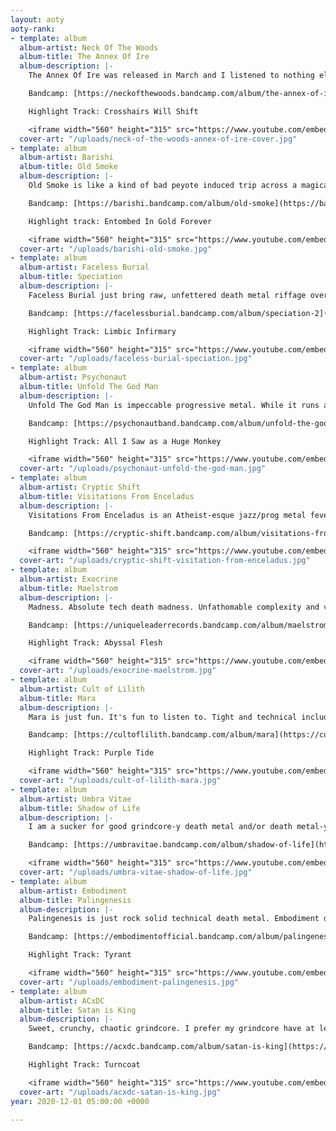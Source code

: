 ```yaml
---
layout: aoty
aoty-rank:
- template: album
  album-artist: Neck Of The Woods
  album-title: The Annex Of Ire
  album-description: |-
    The Annex Of Ire was released in March and I listened to nothing else for an entire month. The album is rife with creative riffs, soaring growls, memorable guitar solos, b sections, and breakdowns. I'd argue it has the best mix and master out of any other release. Album of the year for me, juuust edging out Old Smoke.

    Bandcamp: [https://neckofthewoods.bandcamp.com/album/the-annex-of-ire-2](https://neckofthewoods.bandcamp.com/album/the-annex-of-ire-2 "https://neckofthewoods.bandcamp.com/album/the-annex-of-ire-2")

    Highlight Track: Crosshairs Will Shift

    <iframe width="560" height="315" src="https://www.youtube.com/embed/1fmlTMwy8pQ" frameborder="0" allow="accelerometer; autoplay; clipboard-write; encrypted-media; gyroscope; picture-in-picture" allowfullscreen></iframe>
  cover-art: "/uploads/neck-of-the-woods-annex-of-ire-cover.jpg"
- template: album
  album-artist: Barishi
  album-title: Old Smoke
  album-description: |-
    Old Smoke is like a kind of bad peyote induced trip across a magical desert on another planet. It's an album that really must be listened to beginning to end. It's a harrowing, exciting, twisting journey that ends in a 13 minute magnum opus that just demands you close your eyes and vibe. It almost took #1 on this list a lot of times. It's so good. Please listen to it.

    Bandcamp: [https://barishi.bandcamp.com/album/old-smoke](https://barishi.bandcamp.com/album/old-smoke "https://barishi.bandcamp.com/album/old-smoke")

    Highlight track: Entombed In Gold Forever

    <iframe width="560" height="315" src="https://www.youtube.com/embed/sBjMdJPJ0ZU" frameborder="0" allow="accelerometer; autoplay; clipboard-write; encrypted-media; gyroscope; picture-in-picture" allowfullscreen></iframe>
  cover-art: "/uploads/barishi-old-smoke.jpg"
- template: album
  album-artist: Faceless Burial
  album-title: Speciation
  album-description: |-
    Faceless Burial just bring raw, unfettered death metal riffage over and over and it never stops and I love every minute of it.

    Bandcamp: [https://facelessburial.bandcamp.com/album/speciation-2](https://facelessburial.bandcamp.com/album/speciation-2 "https://facelessburial.bandcamp.com/album/speciation-2")

    Highlight Track: Limbic Infirmary

    <iframe width="560" height="315" src="https://www.youtube.com/embed/0KsQ4nvGbzY" frameborder="0" allow="accelerometer; autoplay; clipboard-write; encrypted-media; gyroscope; picture-in-picture" allowfullscreen></iframe>
  cover-art: "/uploads/faceless-burial-speciation.jpg"
- template: album
  album-artist: Psychonaut
  album-title: Unfold The God Man
  album-description: |-
    Unfold The God Man is impeccable progressive metal. While it runs a bit long at over an hour it's full of a variety of styles and dynamics that all flow together really well.

    Bandcamp: [https://psychonautband.bandcamp.com/album/unfold-the-god-man-2](https://psychonautband.bandcamp.com/album/unfold-the-god-man-2 "https://psychonautband.bandcamp.com/album/unfold-the-god-man-2")

    Highlight Track: All I Saw as a Huge Monkey

    <iframe width="560" height="315" src="https://www.youtube.com/embed/F7Mwse2P-jY" frameborder="0" allow="accelerometer; autoplay; clipboard-write; encrypted-media; gyroscope; picture-in-picture" allowfullscreen></iframe>
  cover-art: "/uploads/psychonaut-unfold-the-god-man.jpg"
- template: album
  album-artist: Cryptic Shift
  album-title: Visitations From Enceladus
  album-description: |-
    Visitations From Enceladus is an Atheist-esque jazz/prog metal fever dream while traveling through the cosmos on a faster than light alien spacecraft. Your first few listens will leave you confused but in the best way possible.

    Bandcamp: [https://cryptic-shift.bandcamp.com/album/visitations-from-enceladus](https://cryptic-shift.bandcamp.com/album/visitations-from-enceladus "https://cryptic-shift.bandcamp.com/album/visitations-from-enceladus")

    <iframe width="560" height="315" src="https://www.youtube.com/embed/lurLrK1RFYs" frameborder="0" allow="accelerometer; autoplay; clipboard-write; encrypted-media; gyroscope; picture-in-picture" allowfullscreen></iframe>
  cover-art: "/uploads/cryptic-shift-visitation-from-enceladus.jpg"
- template: album
  album-artist: Exocrine
  album-title: Maelstrom
  album-description: |-
    Madness. Absolute tech death madness. Unfathomable complexity and virtuosity. Brilliant.

    Bandcamp: [https://uniqueleaderrecords.bandcamp.com/album/maelstrom](https://uniqueleaderrecords.bandcamp.com/album/maelstrom "https://uniqueleaderrecords.bandcamp.com/album/maelstrom")

    Highlight Track: Abyssal Flesh

    <iframe width="560" height="315" src="https://www.youtube.com/embed/80j2dezSPvc" frameborder="0" allow="accelerometer; autoplay; clipboard-write; encrypted-media; gyroscope; picture-in-picture" allowfullscreen></iframe>
  cover-art: "/uploads/exocrine-maelstrom.jpg"
- template: album
  album-artist: Cult of Lilith
  album-title: Mara
  album-description: |-
    Mara is just fun. It's fun to listen to. Tight and technical including a lot of (again) fun instrumentation. Every single track has at least 1 or 2 head twisting sections that will throw you for loop, but in a good way.

    Bandcamp: [https://cultoflilith.bandcamp.com/album/mara](https://cultoflilith.bandcamp.com/album/mara "https://cultoflilith.bandcamp.com/album/mara")

    Highlight Track: Purple Tide

    <iframe width="560" height="315" src="https://www.youtube.com/embed/5otC-BTmm4g" frameborder="0" allow="accelerometer; autoplay; clipboard-write; encrypted-media; gyroscope; picture-in-picture" allowfullscreen></iframe>
  cover-art: "/uploads/cult-of-lilith-mara.jpg"
- template: album
  album-artist: Umbra Vitae
  album-title: Shadow of Life
  album-description: |-
    I am a sucker for good grindcore-y death metal and/or death metal-y grind. I think Shadow of Life finds an almost perfect balance of both while also remaining pretty catchy oddly enough. DO NOT RESUSCITATE.

    Bandcamp: [https://umbravitae.bandcamp.com/album/shadow-of-life](https://umbravitae.bandcamp.com/album/shadow-of-life "https://umbravitae.bandcamp.com/album/shadow-of-life")

    <iframe width="560" height="315" src="https://www.youtube.com/embed/u-m7DcNXTqU" frameborder="0" allow="accelerometer; autoplay; clipboard-write; encrypted-media; gyroscope; picture-in-picture" allowfullscreen></iframe>
  cover-art: "/uploads/umbra-vitae-shadow-of-life.jpg"
- template: album
  album-artist: Embodiment
  album-title: Palingenesis
  album-description: |-
    Palingenesis is just rock solid technical death metal. Embodiment do a good job balancing the composition of their tracks so that when those heavy bits come they hit hard.

    Bandcamp: [https://embodimentofficial.bandcamp.com/album/palingenesis](https://embodimentofficial.bandcamp.com/album/palingenesis "https://embodimentofficial.bandcamp.com/album/palingenesis")

    Highlight Track: Tyrant

    <iframe width="560" height="315" src="https://www.youtube.com/embed/wzthnMW2Zhk" frameborder="0" allow="accelerometer; autoplay; clipboard-write; encrypted-media; gyroscope; picture-in-picture" allowfullscreen></iframe>
  cover-art: "/uploads/embodiment-palingenesis.jpg"
- template: album
  album-artist: ACxDC
  album-title: Satan is King
  album-description: |-
    Sweet, crunchy, chaotic grindcore. I prefer my grindcore have at least a _modicum_ of audio fidelity and technique. Satan is King fits that bill perfectly.

    Bandcamp: [https://acxdc.bandcamp.com/album/satan-is-king](https://acxdc.bandcamp.com/album/satan-is-king "https://acxdc.bandcamp.com/album/satan-is-king")

    Highlight Track: Turncoat

    <iframe width="560" height="315" src="https://www.youtube.com/embed/XB5JJYvU7Wo" frameborder="0" allow="accelerometer; autoplay; clipboard-write; encrypted-media; gyroscope; picture-in-picture" allowfullscreen></iframe>
  cover-art: "/uploads/acxdc-satan-is-king.jpg"
year: 2020-12-01 05:00:00 +0000

---
```

